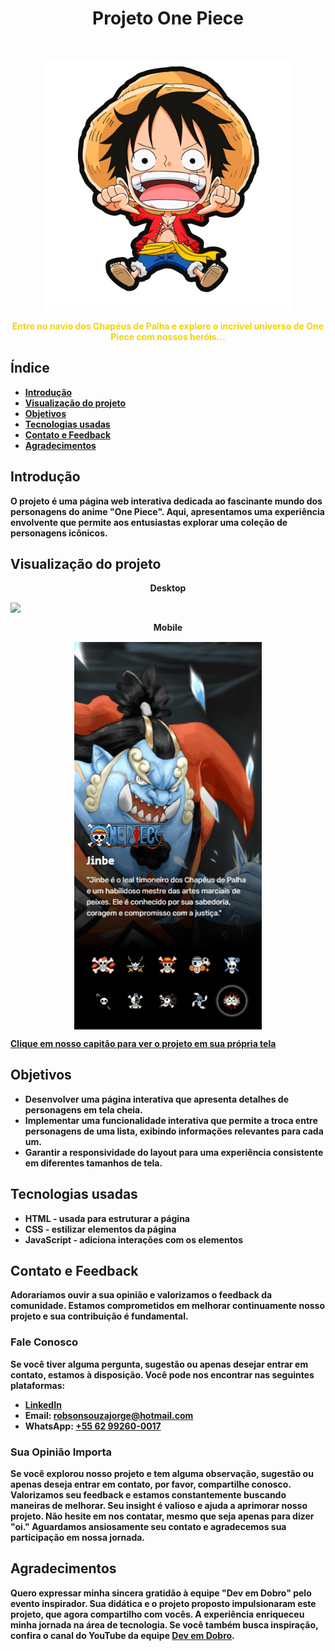 <h1 align="center">Projeto One Piece </h1> <br>
<p align="center" id=Luffy>
<a href="https://robson-jorge.github.io/One-piece/" onclick="window.open(this.href, '_blank'); return false;">
  <img alt="Luffy" title="Luffy" src="./src/imagens/Luffy.png" width="400">
</a>

</p>

<p align="center" style="color:#f6d200">
  <b>Entre no navio dos Chapéus de Palha e explore o incrível universo de One Piece com nossos heróis...
</p>

## Índice

- [Introdução](#introdução)
- [Visualização do projeto](#Visualização-do-projeto)
- [Objetivos](#Objetivos)
- [Tecnologias usadas](Tecnologias-usadas)
- [Contato e Feedback](#contato-e-feedback)
- [Agradecimentos](#Agradecimentos)


## Introdução

O projeto é uma página web interativa dedicada ao fascinante mundo dos personagens do anime "One Piece". Aqui, apresentamos uma experiência envolvente que permite aos entusiastas explorar uma coleção de personagens icônicos.

## Visualização do projeto


<div style="display: flex; flex-direction: column;align-items:center; gap:15px">
  <spam>Desktop</spam>
  <img src="./src/imagens/Design/Projeto-one-piece-desktop.gif" width=100%>
  <spam>Mobile</spam>
  <img src="./src/imagens/Design/Projeto-one-piece-mobile.gif" width=300>
</div>

[Clique em nosso capitão para ver o projeto em sua própria tela](#Luffy)

## Objetivos

- Desenvolver uma página interativa que apresenta detalhes de personagens em tela cheia.
- Implementar uma funcionalidade interativa que permite a troca entre personagens de uma lista, exibindo informações relevantes para cada um.
- Garantir a responsividade do layout para uma experiência consistente em diferentes tamanhos de tela.

## Tecnologias usadas

- HTML - usada para estruturar a página
- CSS - estilizar elementos da página
- JavaScript - adiciona interações com os elementos

## Contato e Feedback

Adoraríamos ouvir a sua opinião e valorizamos o feedback da comunidade. Estamos comprometidos em melhorar continuamente nosso projeto e sua contribuição é fundamental.

### Fale Conosco

Se você tiver alguma pergunta, sugestão ou apenas desejar entrar em contato, estamos à disposição. Você pode nos encontrar nas seguintes plataformas:

- [LinkedIn](https://www.linkedin.com/in/robson-jorge-62a12a26a/)
- Email: [robsonsouzajorge@hotmail.com](mailto:robsonsouzajorge@hotmail.com)
- WhatsApp: [+55 62 99260-0017](https://api.whatsapp.com/send/?phone=%2B556292600017&text&type=phone_number&app_absent=0)

### Sua Opinião Importa

Se você explorou nosso projeto e tem alguma observação, sugestão ou apenas deseja entrar em contato, por favor, compartilhe conosco. Valorizamos seu feedback e estamos constantemente buscando maneiras de melhorar. Seu insight é valioso e ajuda a aprimorar nosso projeto. Não hesite em nos contatar, mesmo que seja apenas para dizer "oi." Aguardamos ansiosamente seu contato e agradecemos sua participação em nossa jornada.



## Agradecimentos

Quero expressar minha sincera gratidão à equipe "Dev em Dobro" pelo evento inspirador. Sua didática e o projeto proposto impulsionaram este projeto, que agora compartilho com vocês. A experiência enriqueceu minha jornada na área de tecnologia. Se você também busca inspiração, confira o canal do YouTube da equipe [Dev em Dobro](https://www.youtube.com/@DevemDobro).
